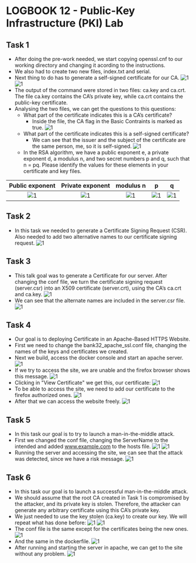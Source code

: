 # **LOGBOOK 12 - Public-Key Infrastructure (PKI) Lab**
## **Task 1**
- After doing the pre-work needed, we start copying openssl.cnf to our working directory and changing it acording to the instructions.
- We also had to create two new files, index.txt and serial.
- Next thing to do has to generate a self-signed certificate for our
CA.
![1](images/12.2.PNG)
![1](images/12.3.PNG)
-  The output of the command were stored in two files: ca.key and ca.crt. The file ca.key contains the CA’s private key, while ca.crt
contains the public-key certificate.
- Analysing the two files, we can get the questions to this questions:
    - What part of the certificate indicates this is a CA’s certificate?
        - Inside the file, the CA flag in the Basic Contraints is marked as true.
     ![1](images/12.4.PNG)
    - What part of the certificate indicates this is a self-signed certificate?
        - We can see that the issuer and the subject of the certificate are the same person, me, so it is self-signed.
      ![1](images/12.5.PNG)
    - In the RSA algorithm, we have a public exponent e, a private exponent d, a modulus n, and two secret
    numbers p and q, such that n = pq. Please identify the values for these elements in your certificate
    and key files.

Public exponent | Private exponent | modulus n| p | q | 
:---------:|:---------:|:---------:|:---------:|:---------:
 ![1](images/12.7.PNG) | ![1](images/12.8.PNG) | ![1](images/12.6.PNG) | ![1](images/12.9.PNG) | ![1](images/12.10.PNG)|

## **Task 2**
- In this task we needed to generate a Certificate Signing Request (CSR). Also needed to add two alternative names to our certificate signing request. 
 ![1](images/12.11.PNG)

## **Task 3**
- This talk goal was to generate a Certificate for our server. After changing the conf file, we turn the certificate signing request (server.csr) into an X509
certificate (server.crt), using the CA’s ca.crt and ca.key.
 ![1](images/12.12.PNG)
- We can see that the alternate names are included in the server.csr file.
![1](images/12.14.PNG)
## **Task 4**
- Our goal is to deploying Certificate in an Apache-Based HTTPS Website. 
- First we need to change the bank32_apache_ssl.conf file, changing the names of the keys and certificates we created.
- Next we build, access the docker console and start an apache server.
![1](images/12.13.PNG)
- If we try to access the site, we are unable and the firefox browser shows this message.
![1](images/12.15.PNG)
- Clicking in "View Certificate" we get this, our certificate:
![1](images/12.16.PNG)
- To be able to access the site, we need to add our certificate to the firefox authorized ones. 
![1](images/12.17.PNG)
- After that we can access the website freely.
![1](images/12.18.PNG)

## **Task 5**
- In this task our goal is to try to launch a man-in-the-middle attack.
- First we changed the conf file, changing the ServerName to the intended and added www.example.com to the hosts file.
![1](images/12.19.PNG)
![1](images/12.20.PNG)
- Running the server and accessing the site, we can see that the attack was detected, since we have a risk message.
![1](images/12.21.PNG)

## **Task 6**
- In this task our goal is to launch a successful man-in-the-middle attack.
- We should assume that the root CA created in Task 1 is compromised by the attacker, and its private key
is stolen. Therefore, the attacker can generate any arbitrary certificate using this CA’s private key.
- We just needed to use the key stolen (ca.key) to create our key. We will repeat what has done before:
![1](images/12.22.PNG)
![1](images/12.23.PNG)
- The conf file is the same except for the certificates being the new ones.
![1](images/12.24.PNG)
- And the same in the dockerfile.
![1](images/12.25.PNG)
- After running and starting the server in apache, we can get to the site without any problem.
![1](images/12.26.PNG)